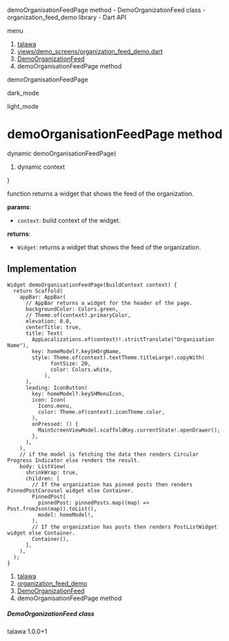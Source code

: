 




demoOrganisationFeedPage method - DemoOrganizationFeed class - organization\_feed\_demo library - Dart API







menu

1. [talawa](../../index.html)
2. [views/demo\_screens/organization\_feed\_demo.dart](../../file-___home_harshil_Desktop_open-source_palisadoes_talawa_lib_views_demo_screens_organization_feed_demo/)
3. [DemoOrganizationFeed](../../file-___home_harshil_Desktop_open-source_palisadoes_talawa_lib_views_demo_screens_organization_feed_demo/DemoOrganizationFeed-class.html)
4. demoOrganisationFeedPage method

demoOrganisationFeedPage


dark\_mode

light\_mode




# demoOrganisationFeedPage method


dynamic
demoOrganisationFeedPage(

1. dynamic context

)

function returns a widget that shows the feed of the organization.

**params**:

* `context`: build context of the widget.

**returns**:

* `Widget`: returns a widget that shows the feed of the organization.

## Implementation

```
Widget demoOrganisationFeedPage(BuildContext context) {
  return Scaffold(
    appBar: AppBar(
      // AppBar returns a widget for the header of the page.
      backgroundColor: Colors.green,
      // Theme.of(context).primaryColor,
      elevation: 0.0,
      centerTitle: true,
      title: Text(
        AppLocalizations.of(context)!.strictTranslate("Organisation Name"),
        key: homeModel?.keySHOrgName,
        style: Theme.of(context).textTheme.titleLarge!.copyWith(
              fontSize: 20,
              color: Colors.white,
            ),
      ),
      leading: IconButton(
        key: homeModel?.keySHMenuIcon,
        icon: Icon(
          Icons.menu,
          color: Theme.of(context).iconTheme.color,
        ),
        onPressed: () {
          MainScreenViewModel.scaffoldKey.currentState!.openDrawer();
        },
      ),
    ),
    // if the model is fetching the data then renders Circular Progress Indicator else renders the result.
    body: ListView(
      shrinkWrap: true,
      children: [
        // If the organization has pinned posts then renders PinnedPostCarousel widget else Container.
        PinnedPost(
          pinnedPost: pinnedPosts.map((map) => Post.fromJson(map)).toList(),
          model: homeModel!,
        ),
        // If the organization has posts then renders PostListWidget widget else Container.
        Container(),
      ],
    ),
  );
}
```

 


1. [talawa](../../index.html)
2. [organization\_feed\_demo](../../file-___home_harshil_Desktop_open-source_palisadoes_talawa_lib_views_demo_screens_organization_feed_demo/)
3. [DemoOrganizationFeed](../../file-___home_harshil_Desktop_open-source_palisadoes_talawa_lib_views_demo_screens_organization_feed_demo/DemoOrganizationFeed-class.html)
4. demoOrganisationFeedPage method

##### DemoOrganizationFeed class





talawa
1.0.0+1






